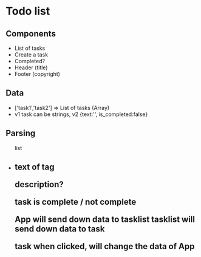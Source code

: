 # Todo list

## Components

- List of tasks
- Create a task
- Completed?
- Header (title)
- Footer (copyright)

## Data

- ['task1','task2'] => List of tasks (Array)
- v1 task can be strings, v2 {text:'', is_completed:false}

## Parsing

<ul> list
  <li>


<article>
  <h1>text of tag
  <p>description?
  <p>task is complete / not complete

  App will send down data to tasklist
  tasklist will send down data to task

  task when clicked, will change the data of App
